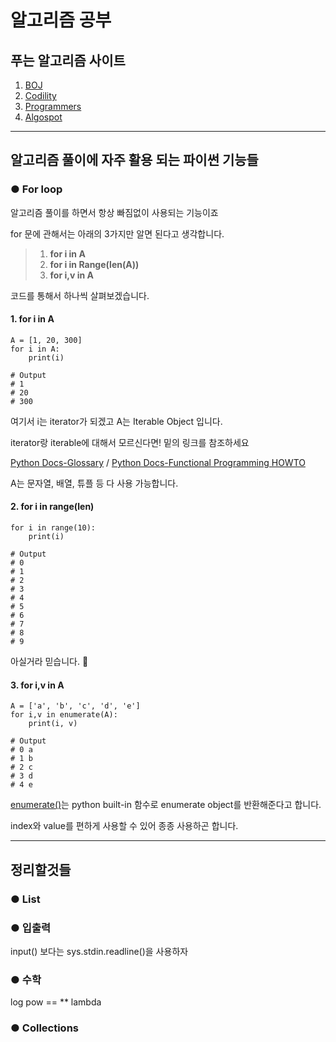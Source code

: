 # 알고리즘 공부

## 푸는 알고리즘 사이트
1. [BOJ](https://www.acmicpc.net/)
2. [Codility](https://app.codility.com/programmers/)
3. [Programmers](https://programmers.co.kr/)
4. [Algospot](https://algospot.com/)

---

## 알고리즘 풀이에 자주 활용 되는 파이썬 기능들

### ● For loop
알고리즘 풀이를 하면서 항상 빠짐없이 사용되는 기능이죠

for 문에 관해서는 아래의 3가지만 알면 된다고 생각합니다.

> 1. **for i in A**
> 2. **for i in Range(len(A))**
> 3. **for i,v in A**

코드를 통해서 하나씩 살펴보겠습니다.

#### 1. for i in A
```
A = [1, 20, 300]
for i in A:
    print(i)

# Output
# 1
# 20
# 300
```
여기서 i는 iterator가 되겠고 A는 Iterable Object 입니다.

iterator랑 iterable에 대해서 모르신다면! 밑의 링크를 참조하세요

[Python Docs-Glossary](https://docs.python.org/3/glossary.html#term-iterable) / [Python Docs-Functional Programming HOWTO](https://docs.python.org/3/howto/functional.html#functional-howto-iterators)

A는 문자열, 배열, 튜플 등 다 사용 가능합니다.

#### 2. for i in range(len)
```
for i in range(10):
    print(i)

# Output
# 0
# 1
# 2
# 3
# 4
# 5
# 6
# 7
# 8
# 9
```
아실거라 믿습니다. 🤗

#### 3. for i,v in A
```
A = ['a', 'b', 'c', 'd', 'e']
for i,v in enumerate(A):
    print(i, v)

# Output
# 0 a
# 1 b
# 2 c
# 3 d
# 4 e
```
[enumerate()](https://docs.python.org/3/library/functions.html#enumerate)는 python built-in 함수로 enumerate object를 반환해준다고 합니다.

index와 value를 편하게 사용할 수 있어 종종 사용하곤 합니다.

---
## 정리할것들

### ● List

### ● 입출력
input() 보다는 sys.stdin.readline()을 사용하자

### ● 수학
log
pow == **
lambda

### ● Collections